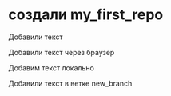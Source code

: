 ﻿# создали my_first_repo

Добавили текст

Добавили текст через браузер

Добавим текст локально

Добавили текст в ветке new_branch